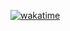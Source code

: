 
[![wakatime](https://wakatime.com/badge/user/dc4b055e-22c9-4977-bee4-51539164ae23.svg)](https://wakatime.com/@dc4b055e-22c9-4977-bee4-51539164ae23)
